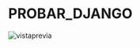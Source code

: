 # PROBAR_DJANGO
<img src="https://preview.ibb.co/d9Npo8/vistaprevia.png" alt="vistaprevia" border="0">
